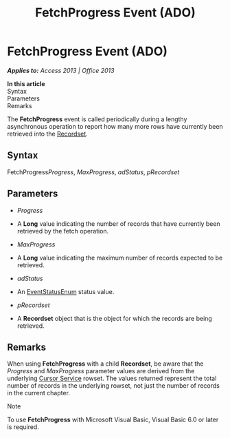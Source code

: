 ﻿---
title: FetchProgress Event (ADO)
TOCTitle: FetchProgress Event (ADO)
ms:assetid: 09145d9a-ea5e-b41c-6c54-33ec83e642a9
ms:mtpsurl: https://msdn.microsoft.com/en-us/library/JJ248828(v=office.15)
ms:contentKeyID: 48543114
ms.date: 09/18/2015
mtps_version: v=office.15
---

# FetchProgress Event (ADO)


_**Applies to:** Access 2013 | Office 2013_

**In this article**  
Syntax  
Parameters  
Remarks  

The **FetchProgress** event is called periodically during a lengthy asynchronous operation to report how many more rows have currently been retrieved into the [Recordset](recordset-object-ado.md).

## Syntax

FetchProgress*Progress*, *MaxProgress*, *adStatus*, *pRecordset*

## Parameters

  - *Progress*

  - A **Long** value indicating the number of records that have currently been retrieved by the fetch operation.

  - *MaxProgress*

  - A **Long** value indicating the maximum number of records expected to be retrieved.

  - *adStatus*

  - An [EventStatusEnum](eventstatusenum.md) status value.

  - *pRecordset*

  - A **Recordset** object that is the object for which the records are being retrieved.

## Remarks

When using **FetchProgress** with a child **Recordset**, be aware that the *Progress* and *MaxProgress* parameter values are derived from the underlying [Cursor Service](microsoft-cursor-service-for-ole-db-ado-service-component.md) rowset. The values returned represent the total number of records in the underlying rowset, not just the number of records in the current chapter.


> [!NOTE]
> <P>To use <STRONG>FetchProgress</STRONG> with Microsoft Visual Basic, Visual Basic 6.0 or later is required.</P>


